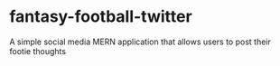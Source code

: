 # fantasy-football-twitter
A simple social media MERN application that allows users to post their footie thoughts
